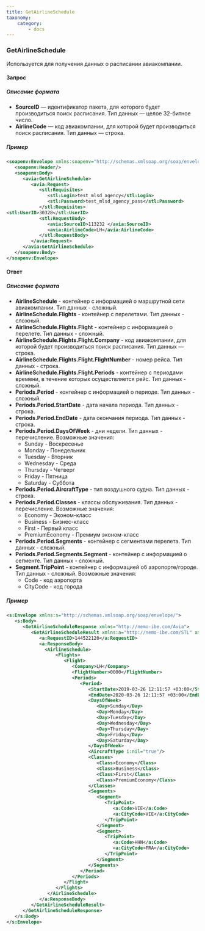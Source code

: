 ```yaml
---
title: GetAirlineSchedule
taxonomy:
    category:
        - docs
---
```


### GetAirlineSchedule

Используется для получения данных о расписании авиакомпании.

#### Запрос

##### Описание формата

-   **SourceID** — идентификатор пакета, для которого будет производиться поиск расписания. Тип данных — целое 32-битное число.
-   **AirlineCode** — код авиакомпании, для которой будет производиться поиск расписания. Тип данных — строка.

##### Пример

```xml
<soapenv:Envelope xmlns:soapenv="http://schemas.xmlsoap.org/soap/envelope/" xmlns:avia="http://nemo-ibe.com/Avia" xmlns:stl="http://nemo-ibe.com/STL">
   <soapenv:Header/>
   <soapenv:Body>
      <avia:GetAirlineSchedule>
         <avia:Request>
            <stl:Requisites>
               <stl:Login>test_mlsd_agency</stl:Login>
               <stl:Password>test_mlsd_agency_pass</stl:Password>
            </stl:Requisites>
<stl:UserID>30328</stl:UserID>
            <stl:RequestBody>
               <avia:SourceID>113232 </avia:SourceID>
               <avia:AirlineCode>LH</avia:AirlineCode>
            </stl:RequestBody>
         </avia:Request>
      </avia:GetAirlineSchedule>
   </soapenv:Body>
</soapenv:Envelope>
```

#### Ответ

##### Описание формата

-   **AirlineSchedule** - контейнер с информацией о маршрутной сети авиакомпании. Тип данных - сложный.
-   **AirlineSchedule.Flights** - контейнер с перелетами. Тип данных - сложный.
-   **AirlineSchedule.Flights.Flight** - контейнер с информацией о перелете. Тип данных - сложный.
-   **AirlineSchedule.Flights.Flight.Company** - код авиакомпании, для которой будет производиться поиск расписания. Тип данных — строка.
-   **AirlineSchedule.Flights.Flight.FlightNumber** - номер рейса. Тип данных - строка.
-   **AirlineSchedule.Flights.Flight.Periods** - контейнер с периодами времени, в течение которых осуществляется рейс. Тип данных - сложный.
-  **Periods.Period** - контейнер с информацией о периоде. Тип данных - сложный.
-  **Periods.Period.StartDate** - дата начала периода. Тип данных - строка.
-  **Periods.Period.EndDate** - дата окончания периода. Тип данных - строка.
-  **Periods.Period.DaysOfWeek** - дни недели. Тип данных - перечисление. Возможные значения:
   - Sunday - Воскресенье
   - Monday - Понедельник
   - Tuesday - Вторник
   - Wednesday - Среда
   - Thursday - Четверг
   - Friday - Пятница
   - Saturday - Суббота
-  **Periods.Period.AircraftType** - тип воздушного судна. Тип данных - строка.
-  **Periods.Period.Classes** - классы обслуживания. Тип данных - перечисление. Возможные значения:
   - Economy - Эконом-класс
   - Business - Бизнес-класс
   - First - Первый класс
   - PremiumEconomy - Премиум эконом-класс
-  **Periods.Period.Segments** - контейнер с сегментами перелета. Тип данных - сложный.
-  **Periods.Period.Segments.Segment** - контейнер с информацией о сегменте. Тип данных - сложный.
-  **Segment.TripPoint** - контейнер с информацией об аэропорте/городе. Тип данных - сложный. Возможные значения:
   - Code - код аэропорта
   - CityCode - код города

##### Пример

```xml
<s:Envelope xmlns:s="http://schemas.xmlsoap.org/soap/envelope/">
   <s:Body>
      <GetAirlineScheduleResponse xmlns="http://nemo-ibe.com/Avia">
         <GetAirlineScheduleResult xmlns:a="http://nemo-ibe.com/STL" xmlns:i="http://www.w3.org/2001/XMLSchema-instance">
            <a:RequestID>144522120</a:RequestID>
            <a:ResponseBody>
              <AirlineSchedule>
                  <Flights>
                     <Flight>
                        <Company>LH</Company>
                        <FlightNumber>0000</FlightNumber>
                        <Periods>
                           <Period>
                              <StartDate>2019-03-26 12:11:57 +03:00</StartDate>
                              <EndDate>2020-03-26 12:11:57 +03:00</EndDate>
                              <DaysOfWeek>
                                 <Day>Sunday</Day>
                                 <Day>Monday</Day>
                                 <Day>Tuesday</Day>
                                 <Day>Wednesday</Day>
                                 <Day>Thursday</Day>
                                 <Day>Friday</Day>
                                 <Day>Saturday</Day>
                              </DaysOfWeek>
                              <AircraftType i:nil="true"/>
                              <Classes>
                                 <Class>Economy</Class>
                                 <Class>Business</Class>
                                 <Class>First</Class>
                                 <Class>PremiumEconomy</Class>
                              </Classes>
                              <Segments>
                                 <Segment>
                                    <TripPoint>
                                       <a:Code>VIE</a:Code>
                                       <a:CityCode>VIE</a:CityCode>
                                    </TripPoint>
                                 </Segment>
                                 <Segment>
                                    <TripPoint>
                                       <a:Code>HHN</a:Code>
                                       <a:CityCode>FRA</a:CityCode>
                                    </TripPoint>
                                 </Segment>
                              </Segments>
                           </Period>
                        </Periods>
                     </Flight>
                  </Flights>
               </AirlineSchedule>
            </a:ResponseBody>
         </GetAirlineScheduleResult>
      </GetAirlineScheduleResponse>
   </s:Body>
</s:Envelope>
```
